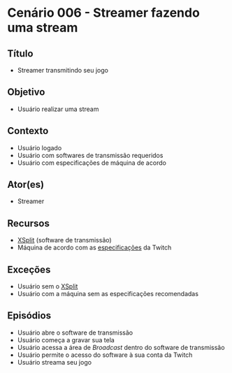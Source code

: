 # Cenário 006 - Streamer fazendo uma stream

## Título
* Streamer transmitindo seu jogo

## Objetivo
* Usuário realizar uma stream

## Contexto
* Usuário logado
* Usuário com softwares de transmissão requeridos
* Usuário com especificações de máquina de acordo

## Ator(es)
* Streamer 

## Recursos
* [XSplit](https://www.xsplit.com/pt/?utm_source=blog&utm_campaign=rc_blogpost#broadcaster) (software de transmissão)	
* Máquina de acordo com as [especificações](https://help.twitch.tv/customer/pt_br/portal/articles/792761-como-transmitir-jogos-de-computador) da Twitch

## Exceções
* Usuário sem o [XSplit](https://www.xsplit.com/pt/?utm_source=blog&utm_campaign=rc_blogpost#broadcaster)
* Usuário com a máquina sem as especificações recomendadas

## Episódios
* Usuário abre o software de transmissão
* Usuário começa a gravar sua tela
* Usuário acessa a área de _Broadcast_ dentro do software de transmissão
* Usuário permite o acesso do software à sua conta da Twitch
* Usuário streama seu jogo 
